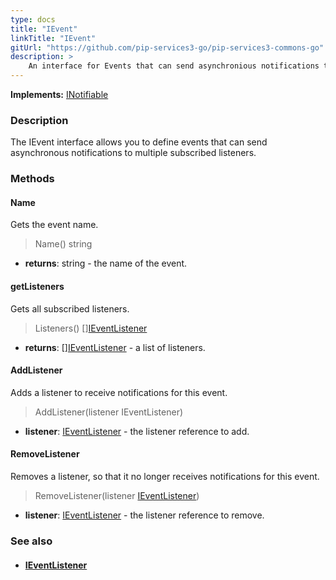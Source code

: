 ```yaml
---
type: docs
title: "IEvent"
linkTitle: "IEvent"
gitUrl: "https://github.com/pip-services3-go/pip-services3-commons-go"
description: > 
    An interface for Events that can send asynchronious notifications to multiple subscribed listeners.
---
```


**Implements:** [INotifiable](../../run/inotifiable)

### Description

The IEvent interface allows you to define events that can send asynchronous notifications to multiple subscribed listeners.

### Methods

#### Name
Gets the event name.

> Name() string

- **returns**: string - the name of the event.

#### getListeners
Gets all subscribed listeners.

>Listeners() [][IEventListener](../ievent_listener)

- **returns**: [][IEventListener](../ievent_listener) - a list of listeners.

#### AddListener
Adds a listener to receive notifications for this event.

> AddListener(listener IEventListener)

- **listener**: [IEventListener](../ievent_listener) - the listener reference to add.


#### RemoveListener
Removes a listener, so that it no longer receives notifications for this event.

> RemoveListener(listener [IEventListener](../ievent_listener))

- **listener**: [IEventListener](../ievent_listener) - the listener reference to remove.


### See also
- #### [IEventListener](../ievent_listener)
